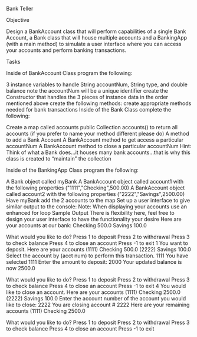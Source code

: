 Bank Teller

Objective

Design a BankAccount class that will perform capabilities of a single Bank Account, a Bank class that will house multiple accounts and a BankingApp (with a main method) to simulate a user interface where you can access your accounts and perform banking transactions.

Tasks

Inside of BankAccount Class program the following:

3 instance variables to handle String accountNum, String type, and double balance
note the accountNum will be a unique identifier
create the Constructor that handles the 3 pieces of instance data in the order mentioned above
create the following methods: create appropriate methods needed for bank transactions
Inside of the Bank Class complete the following:

Create a map called accounts
public Collection<BankAccount> accounts() to return all accounts (if you prefer to name your method different please do)
A method to add a Bank Account
A BankAccount method to get access a particular accountNum
A BankAccount method to close a particular accountNum
Hint: Think of what a Bank does…it houses many bank accounts…that is why this class is created to “maintain” the collection

Inside of the BankingApp Class program the following:

A Bank object called myBank
A BankAccount object called account1 with the following properties ("1111","Checking",500.00)
A BankAccount object called account2 with the following properties ("2222","Savings",2500.00)
Have myBank add the 2 accounts to the map
Set up a user interface to give similar output to the console:
Note: When displaying your accounts use an enhanced for loop
Sample Output
There is flexibility here, feel free to design your user interface to have the functionality your desire
Here are your accounts at our bank:
Checking 500.0
Savings 100.0

What would you like to do?
Press 1 to deposit
Press 2 to withdrawal
Press 3 to check balance
Press 4 to close an account
Press -1 to exit
1
You want to deposit.
Here are your accounts
(1111) Checking 500.0
(2222) Savings 100.0
Select the account by (acct num) to perform this transaction.
1111
You have selected 1111
Enter the amount to deposit:
2000
Your updated balance is now 2500.0

What would you like to do?
Press 1 to deposit
Press 2 to withdrawal
Press 3 to check balance
Press 4 to close an account
Press -1 to exit
4
You would like to close an account.
Here are your accounts
(1111) Checking 2500.0
(2222) Savings 100.0
Enter the account number of the account you would like to close:
2222
You are closing account # 2222
Here are your remaining accounts
(1111) Checking 2500.0

What would you like to do?
Press 1 to deposit
Press 2 to withdrawal
Press 3 to check balance
Press 4 to close an account
Press -1 to exit
